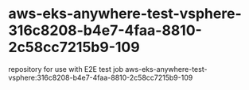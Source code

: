 # aws-eks-anywhere-test-vsphere-316c8208-b4e7-4faa-8810-2c58cc7215b9-109
repository for use with E2E test job aws-eks-anywhere-test-vsphere:316c8208-b4e7-4faa-8810-2c58cc7215b9-109
